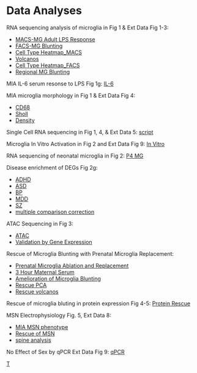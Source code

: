 # **Data Analyses**

RNA sequencing analysis of microglia in Fig 1 & Ext Data Fig 1-3:
* [MACS-MG Adult LPS Response]( https://lindsaynhayes.github.io/Hayes_2021/Bulk_RNAseq_MACS/DESeq2_MACS_Adult_Bulk_publication.html )
* [FACS-MG Blunting]( https://lindsaynhayes.github.io/Hayes_2021/Bulk_RNAseq_FACS/210301_Deseq2_FACS_filt_NOsva_ED3e.html )
* [Cell Type Heatmap_MACS]( https://lindsaynhayes.github.io/Hayes_2021/Bulk_RNAseq_MACS/DESeq2_MACS_Adult_Bulk_Heatmap.html )
* [Volcanos]( https://lindsaynhayes.github.io/Hayes_2021/Bulk_RNAseq_MACS/DESeq2_MACS_Adult_Bulk_Volcano.html )
* [Cell Type Heatmap_FACS]( https://lindsaynhayes.github.io/Hayes_2021/Bulk_RNAseq_FACS/DESeq2_FACS_Bulk_Heatmap.html )
* [Regional MG Blunting]( https://lindsaynhayes.github.io/Hayes_2021/Bulk_RNAseq_MACS/DESeq2_MACS_Adult_Bulk_Region_publication.html)

MIA IL-6 serum resonse to LPS Fig 1g:
[IL-6]( https://lindsaynhayes.github.io/Hayes_2021/Serum/1g_LPS_Serum.html )

MIA microglia morphology in Fig 1 & Ext Data Fig 4:
* [CD68]( https://lindsaynhayes.github.io/Hayes_2021/MG_Morph/MG_CD68_pub.html )
* [Sholl]( https://lindsaynhayes.github.io/Hayes_2021/MG_Morph/MG_Sholl.html )
* [Density]( https://lindsaynhayes.github.io/Hayes_2021/MG_Morph/MG_Density_pub.html )

Single Cell RNA sequencing in Fig 1, 4, & Ext Data 5:
[script](https://github.com/lindsaynhayes/Hayes_2021/blob/gh-pages/SingleCell/10x_analysis_pub.r)
 
Microglia In Vitro Activation in Fig 2 and Ext Data Fig 9:
 [In Vitro]( https://lindsaynhayes.github.io/Hayes_2021/InVitro/210903_invitro.html )

RNA sequencing of neonatal microglia in Fig 2:
 [P4 MG]( https://lindsaynhayes.github.io/Hayes_2021/Bulk_RNAseq_P4/DESeq2_MACS_P4_Bulk_pub.html)

Disease enrichment of DEGs Fig 2g: 
* [ADHD]( https://lindsaynhayes.github.io/Hayes_2021/Disease_Enrichment/ADHD.html )
* [ASD]( https://lindsaynhayes.github.io/Hayes_2021/Disease_Enrichment/AUT.html )
* [BP]( https://lindsaynhayes.github.io/Hayes_2021/Disease_Enrichment/BPD.html )
* [MDD]( https://lindsaynhayes.github.io/Hayes_2021/Disease_Enrichment/DEP.html )
* [SZ]( https://lindsaynhayes.github.io/Hayes_2021/Disease_Enrichment/SCZ.html )
* [multiple comparison correction]( https://lindsaynhayes.github.io/Hayes_2021/Disease_Enrichment/P_correct.nb.html)

ATAC Sequencing in Fig 3:
* [ATAC]( https://lindsaynhayes.github.io/Hayes_2021/ATAC/210329_ATAC_v3_MvCinLPS_pub.html )
* [Validation by Gene Expression]( https://lindsaynhayes.github.io/Hayes_2021/Bulk_RNAseq_FACS/QuickPlot_Pub.html)

Rescue of Microglia Blunting with Prenatal Microglia Replacement:
* [Prenatal Microglia Ablation and Replacement]( https://lindsaynhayes.github.io/Hayes_2021/FACS/Fig_ED7e.html)
* [3 Hour Maternal Serum]( https://lindsaynhayes.github.io/Hayes_2021/Serum/Maternal_Serum.html)
* [Amelioration of Microglia Blunting]( https://lindsaynhayes.github.io/Hayes_2021/Bulk_RNAseq_Rescue_FACS/FACS_Rescue_LPS_pub.html)
* [Rescue PCA]( https://lindsaynhayes.github.io/Hayes_2021/Bulk_RNAseq_Rescue_FACS/PCA_Clust.html)
* [Rescue volcanos]( https://lindsaynhayes.github.io/Hayes_2021/Bulk_RNAseq_Rescue_FACS/Volcano.html)

Rescue of microglia bluting in protein expression Fig 4-5:
 [Protein Rescue]( https://lindsaynhayes.github.io/Hayes_2021/Protein/MSD_Cells_Rescue_Stats.html)

MSN Electrophysiology Fig. 5, Ext Data 8:
* [MIA MSN phenotype]( https://lindsaynhayes.github.io/Hayes_2021/Ephys/210907-Ephy-Analysis.html)
* [Rescue of MSN]( https://lindsaynhayes.github.io/Hayes_2021/Ephys/210905-Ephy-Analysis.html)
* [spine analysis]( https://lindsaynhayes.github.io/Hayes_2021/Ephys/Spine-Analysis_VS.html)

No Effect of Sex by qPCR Ext Data Fig 9:
[qPCR]( https://lindsaynhayes.github.io/Hayes_2021/qPCR/QPCR-C8-26_pub.html)

[T]( https://lindsaynhayes.github.io/Hayes_2021/x/y)
